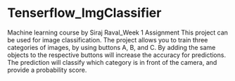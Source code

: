 # Tenserflow_ImgClassifier
Machine learning course by Siraj Raval_Week 1 Assignment
This project can be used for image classification. 
The project allows you to train three categories of images, by using buttons A, B, and C. 
By adding the same objects to the respective buttons will increase the accuracy for predictions.
The prediction will classify which category is in front of the camera, and provide a probability score. 



